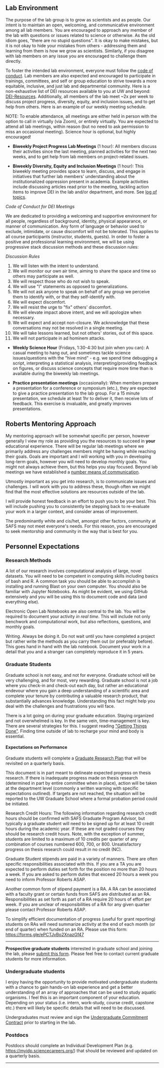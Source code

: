 ## Lab Environment

The purpose of the lab group is to grow as scientists and as people. Our intent is to maintain an open, welcoming, and communicative environment among all lab members. You are encouraged to approach any member of the lab with questions or issues related to science or otherwise. As the old idiom goes, "there are no stupid questions". It is okay to make mistakes, but it is not okay to hide your mistakes from others - addressing them and learning from them is how we grow as scientists. Similarly, if you disagree with lab members on any issue you are encouraged to challenge them directly.

To foster the intended lab environment, everyone must follow the [code of conduct](https://robertslab.github.io/resources/Code-of-Conduct/). Lab members are also expected and encouraged to participate in trainings, committees, and self or group education to strive towards a more equitable, inclusive, and just lab and departmental community. Here is a non-exhaustive list of DEI resources available to you at UW and beyond: [DEI-Resources](DEI-Resources.md). Additionally, all members of the lab meet \~2x per week to discuss project progress, diversity, equity, and inclusion issues, and to get help from others. Here is an example of our weekly meeting schedule.

NOTE: To enable attendance, all meetings are either held in person with the option to call in virtually (via Zoom), or entirely virtually. You are expected to attend all lab meetings, within reason (but no need to ask permission to miss an occasional meeting). Science hour is optional, but highly encouraged!

-   **Biweekly Project Progress Lab Meetings** (1 hour): All members discuss their activities since the last meeting, planned activities for the next two weeks, and to get help from lab members on project-related issues.

-   **Biweekly Diversity, Equity and Inclusion Meetings** (1 hour): This biweekly meeting provides space to learn, discuss, and engage in initiatives that further lab members' understanding about the institutionalized oppression present in academia. Example activities include discussing articles read prior to the meeting, tackling action items to improve DEI in the lab and/or department, and more. See [log of topics](https://docs.google.com/spreadsheets/d/1LCIiAqWMaJ0tPZIevUXqWyZR2SN4p9qGLgQIvWBaWgo/edit#gid=0).

*Code of Conduct for DEI Meetings*

We are dedicated to providing a welcoming and supportive environment for all people, regardless of background, identity, physical appearance, or manner of communication. Any form of language or behavior used to exclude, intimidate, or cause discomfort will not be tolerated. This applies to all course participants (instructor, students, guests). In order to foster a positive and professional learning environment, we will be using progressive stack discussion methods and these discussion rules:

*Discussion Rules*

1.  We will listen with the intent to understand.
2.  We will monitor our own air time, aiming to share the space and time so others may participate as well.
3.  We will respect those who do not wish to speak.
4.  We will use "I" statements as opposed to generalizations.
5.  We will not ask anyone to speak on behalf of any group we perceive them to identify with, or that they self-identify with.
6.  We will expect discomfort.
7.  We will resist the urge to "fix" others' discomfort.
8.  We will elevate impact above intent, and we will apologize when necessary.
9.  We will expect and accept non-closure. We acknowledge that these conversations may not be resolved in a single meeting.
10. We will take lessons learned, but not others' stories, out of this space.
11. We will not participate in ad hominem attacks.

-   **Weekly Science Hour** (Fridays, 1:30-4:30 but join when you can): A casual meeting to hang out, and sometimes tackle science issues/questions with the "hive mind" - e.g. we spend time debugging a script, interpreting a statistical analysis, interpreting/providing feedback on figures, or discuss science concepts that require more time than is available during the biweekly lab meetings.

-   **Practice presentation meetings** (occasionally): When members prepare a presentation for a conference or symposium (etc.), they are expected to give a practice presentation to the lab group. For a 15 minute presentation, we schedule at least 1hr to deliver it, then receive lots of feedback. This exercise is invaluable, and greatly improves presentations.

## Roberts Mentoring Approach

My mentoring approach will be somewhat specific per person, however generally I view my role as providing you the resources to succeed in **your** educational experience. There will be regular lab meetings where we primarily address any challenges members might be having while reaching their goals. Goals are important and I will working with you in developing long-term goals, however you will need to develop monthly goals. You might not always achieve them, but this helps you stay focused. Beyond lab meetings we have established a [number means of communication](https://robertslab.github.io/resources/Lab-Communication/).

Utmostly important as you get into research, is to communicate issues and challenges. I will work with you to address these, though often we might find that the most effective solutions are resources outside of the lab.

I will provide honest feedback in an effort to push you to be your best. This will include pushing you to consistently be stepping back to re-evaluate your work in a larger context, and consider areas of improvement.

The predominantly white and cis/het, amongst other factors, community at SAFS may not meet everyone's needs. For this reason, you are encouraged to seek mentorship and community in the way that is best for you.

## Personnel Expectations

### Research Methods

A lot of our research involves computational analysis of large, novel datasets. You will need to be competent in computing skills including basics of bash and R. A common task you should be able to accomplish is installing and running Blast on your own computer. You should also be familiar with Jupyter Notebooks. As might be evident, we using GitHub extensively and you will be using this to document code and data (and everything else).

Electronic Open Lab Notebooks are also central to the lab. You will be required to document your activity *in real time*. This will include not only benchwork and computational work, but also reflections, questions, and monthly goals.

Writing. Always be doing it. Do not wait until you have completed a project but rather write the methods as you carry them out (or preferably before). This goes hand in hand with the lab notebook. Document your work in a detail that you and a stranger can completely reproduce it in 5 years.

### Graduate Students

Graduate school is not easy, and not for everyone. Graduate school will be very challenging, and for most, very rewarding. Graduate school is not a job where you check-in and check-out each day, but rather an educational endevour where you gain a deep understanding of a scientific area and complete your tenure by contributing a valuable research product, that substantially advances knowledge. Understanding this fact might help you deal with the challenges and frustrations you will face.

There is a lot going on during your graduate education. Staying organized and not overwhelmed is key. In the same vein, time-management is key. There are several strategies for this. I suggest reading ["Getting Things Done"](https://gettingthingsdone.com/what-is-gtd/). Finding time outside of lab to recharge your mind and body is essential.

#### Expectations on Performance

Graduate students will complete a [Graduate Research Plan](https://fish.uw.edu/wp-content/uploads/sites/29/2020/06/GSAR.pdf) that will be revisited on a quarterly basis.

This document is in part meant to delineate expected progress on thesis research. If there is inadequate progress made on thesis research (determined in part by entire committee when in place), action will be taken at the department level (commonly a written warning with specific expectations outlined). If targets are not reached, the situation will be reported to the UW Graduate School where a formal probation period could be initiated. 

Research Credit Hours: The following information regarding research credit hours should be confirmed with SAFS Graduate Program Advisor, but typically a graduate student will need to be signed up for at least 10 credit hours during the academic year. If these are not graded courses they should be research credit hours. Note, with the exception of summer, students are limited to a maximum of 10 credits per quarter of any combination of courses numbered 600, 700, or 800. Unsatisfactory progress on thesis research could result in no credit (NC).

Graduate Student stipends are paid in a variety of manners. There are often specific responsibilities associated with this. If you are a TA you are expected to perform duties set forth for the position no more than 20 hours a week. If you are asked to perform duties that exceed 20 hours a week you need to inform Professor Roberts ASAP.

Another common form of stipend payment is a RA. A RA can be associated with a faculty grant or certain funds from SAFS are distributed as an RA. Responsibilities as set forth as part of a RA require 20 hours of effort per week. If you are unclear of responsibilities of a RA for any given quarter please contact Professor Roberts ASAP. 

To simplify efficient documentation of progress (useful for grant reporting) students on RAs will need summarize activity at the end of each month (or end of quarter) when funded on an RA. Please use this form: https://forms.gle/ePCTJvBo2XnazGf47


---

**Prospective graduate students** interested in graduate school and joining the lab, please [submit this form](https://goo.gl/forms/kqG2jtVa0xWwKcW23). Please feel free to contact current graduate students for more information.

### Undergraduate students

I enjoy having the opportunity to provide motivated undergraduate students with a chance to gain hands-on lab experience and get a better understanding of an array of approaches that can be used to study aquatic organisms. I feel this is an important component of your education. Depending on your status (i.e. intern, work-study, course credit, capstone etc.) there will likely be specific details that will need to be discussed.

Undergraduates must review and sign the [Undergraduate Commitment Contract](https://github.com/RobertsLab/resources/wiki/Undergraduate-contract) prior to starting in the lab.

### Postdocs

Postdocs should complete an Individual Development Plan (e.g. <https://myidp.sciencecareers.org/>) that should be reviewed and updated on a quarterly basis.

--------------------------------------------------------------
